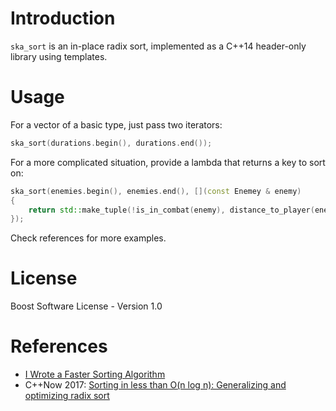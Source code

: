 # Introduction

`ska_sort` is an in-place radix sort, implemented as a C++14 header-only
library using templates.

# Usage

For a vector of a basic type, just pass two iterators:

```cpp
ska_sort(durations.begin(), durations.end());
```

For a more complicated situation, provide a lambda that returns a key to sort
on:

```cpp
ska_sort(enemies.begin(), enemies.end(), [](const Enemey & enemy)
{
    return std::make_tuple(!is_in_combat(enemy), distance_to_player(enemy));
});
```

Check references for more examples.

# License

Boost Software License - Version 1.0

# References

* [I Wrote a Faster Sorting Algorithm][1]
* C++Now 2017: [Sorting in less than O(n log n): Generalizing and optimizing
radix sort][2]

[1]: https://probablydance.com/2016/12/27/i-wrote-a-faster-sorting-algorithm/
[2]: https://www.youtube.com/watch?v=zqs87a_7zxw
